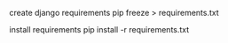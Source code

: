create django requirements
pip freeze > requirements.txt

install requirements
pip install -r requirements.txt